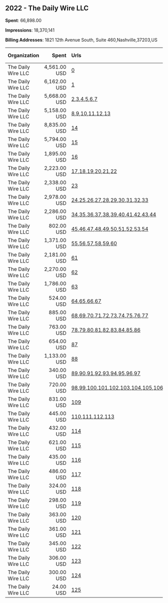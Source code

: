 ## 2022 - The Daily Wire LLC 
**Spent**: 66,898.00

**Impressions**: 18,370,141

**Billing Addresses**: 1821 12th Avenue South, Suite 460,Nashville,37203,US

|Organization|Spent|Urls|Impressions|Genders|Age Brackets|Country Codes|
|:---|---:|:---|---:|:---|:---|:---|
|The Daily Wire LLC|4,561.00 USD|[0](https://www.snap.com/political-ads/asset/8e4ec88b72a6ed5246a054b186ae8df2ec50831ff51bc0fcfe7ac85146284fb7?mediaType=mp4)|4,571,597|||united states|
|The Daily Wire LLC|6,162.00 USD|[1](https://www.snap.com/political-ads/asset/0b93f3586f7a6288190f7074ab7c45cb6a95868cf588ba5a5ba1da5b3e86e988?mediaType=mp4)|1,708,248||18+|united states|
|The Daily Wire LLC|5,668.00 USD|[2](https://www.snap.com/political-ads/asset/e459f7341973ff8e9668a13f8a55a958d129dce65269c1151ca580d24ac62f57?mediaType=mp4),[3](https://www.snap.com/political-ads/asset/e640a64ed2ca834c293cd55e3bfe1e788948cf3cbf5477e4e0edf44b991bb472?mediaType=mp4),[4](https://www.snap.com/political-ads/asset/73dcef4c5f239e24077cf11b2c2fc2af09d6654d4610f4e57b950c20639a2822?mediaType=mp4),[5](https://www.snap.com/political-ads/asset/110a6469663b20034850fe5660e0136952f72b355f7fa22795118ebb0efedb2b?mediaType=mp4),[6](https://www.snap.com/political-ads/asset/3f0b06f31f186db93b08f4dd45d33acbdfb28cb66b321e144c90aa212492f723?mediaType=mp4),[7](https://www.snap.com/political-ads/asset/c5b6fdf399a230806eb211fa77ab090e19fdbb64101aa85f48e99a09f8f2e9b8?mediaType=mp4)|1,671,650||18+|united states|
|The Daily Wire LLC|5,158.00 USD|[8](https://www.snap.com/political-ads/asset/e8644c7761813013569277368a607265f425c9e352efef9d66203afae41699bd?mediaType=mp4),[9](https://www.snap.com/political-ads/asset/6ae94b84cced5c4881f359064a33041886e5845d283dab534b8bf5be8a651a8c?mediaType=mp4),[10](https://www.snap.com/political-ads/asset/be61c5b01373df93d6c7a316469e057b6fd8acd6073da6beafb76e9f170ad995?mediaType=mp4),[11](https://www.snap.com/political-ads/asset/3a929e314433ae48a40db4a2307656a0967fff88814fe93b75f81a19d0b004c9?mediaType=mp4),[12](https://www.snap.com/political-ads/asset/cb4293439f117606db02c40f6a270a4271619995ea93329a40ba9f1c71dd1088?mediaType=mp4),[13](https://www.snap.com/political-ads/asset/fe733916148e2acf47849d4ddd7f717367d7b1f691c2191f5ca8dced05bb557c?mediaType=mp4)|1,619,653||18+|united states|
|The Daily Wire LLC|8,835.00 USD|[14](https://www.snap.com/political-ads/asset/af4187afbc5fa6687f30606684ddeb3ed01d1d60a7abad1b899581a47923d7b7?mediaType=mp4)|1,245,667||18+|united states|
|The Daily Wire LLC|5,794.00 USD|[15](https://www.snap.com/political-ads/asset/6366ce2c7dd63ead1332301d169805516a0d0434653a7b6bfa7024f60b18d66d?mediaType=mp4)|937,893||18+|united states|
|The Daily Wire LLC|1,895.00 USD|[16](https://www.snap.com/political-ads/asset/67fdc9f2f25a0e3896a3d0de9974099bdd9ef3f7eb3923d16f28a43fd63f661b?mediaType=mp4)|692,186||18+|united states|
|The Daily Wire LLC|2,223.00 USD|[17](https://www.snap.com/political-ads/asset/e459f7341973ff8e9668a13f8a55a958d129dce65269c1151ca580d24ac62f57?mediaType=mp4),[18](https://www.snap.com/political-ads/asset/e640a64ed2ca834c293cd55e3bfe1e788948cf3cbf5477e4e0edf44b991bb472?mediaType=mp4),[19](https://www.snap.com/political-ads/asset/73dcef4c5f239e24077cf11b2c2fc2af09d6654d4610f4e57b950c20639a2822?mediaType=mp4),[20](https://www.snap.com/political-ads/asset/110a6469663b20034850fe5660e0136952f72b355f7fa22795118ebb0efedb2b?mediaType=mp4),[21](https://www.snap.com/political-ads/asset/3f0b06f31f186db93b08f4dd45d33acbdfb28cb66b321e144c90aa212492f723?mediaType=mp4),[22](https://www.snap.com/political-ads/asset/c5b6fdf399a230806eb211fa77ab090e19fdbb64101aa85f48e99a09f8f2e9b8?mediaType=mp4)|645,924||18+|united states|
|The Daily Wire LLC|2,338.00 USD|[23](https://www.snap.com/political-ads/asset/1550a79caac2e48e81a96c20c0fe21eb22ca222b47cde4a9b1957b275217aada?mediaType=mp4)|613,541||18+|united states|
|The Daily Wire LLC|2,978.00 USD|[24](https://www.snap.com/political-ads/asset/e7f5c252471c46647ac3a798c7345f78867d724b6d461f29e42a615eb12ee263?mediaType=mp4),[25](https://www.snap.com/political-ads/asset/6fc36f9de1b9a7a0e288bedd0e6c4157e96a2b0c7fc9175d46e985edf3c8405f?mediaType=mp4),[26](https://www.snap.com/political-ads/asset/8d3b59ed04bc0cc548af1e53b05f876dce24548a80a101d6cf5ae9f550102566?mediaType=mp4),[27](https://www.snap.com/political-ads/asset/e8c91551f3128971159623011914a65abe45be85a286df0912fb366f15e50ca4?mediaType=mp4),[28](https://www.snap.com/political-ads/asset/c36969d36a68c5b10ef326154714f1c731b35943f02ccadb4f3255512073ce28?mediaType=mp4),[29](https://www.snap.com/political-ads/asset/71f610876e914421c4ee3be21141d49ccb8eb8beb598e486a8f84f3e4fdb0cd2?mediaType=mp4),[30](https://www.snap.com/political-ads/asset/539a39bb2e65cf9d43a6534a27c288c92584fe38bfae3fea44b3906de184cfec?mediaType=mp4),[31](https://www.snap.com/political-ads/asset/8c54cda1bf5b4a966607dfdca5721cb6f2a47ac2839065fce6aad4ff83866bca?mediaType=mp4),[32](https://www.snap.com/political-ads/asset/256f0c050e1e0406aae75634ea59699370eceab2d5c1f53111f9856d90ed4baf?mediaType=mp4),[33](https://www.snap.com/political-ads/asset/eeb231645028041f00e7fe3a08772c1228dff830f50571cc117fe701c3ffc266?mediaType=mp4)|549,582||18+|united states|
|The Daily Wire LLC|2,286.00 USD|[34](https://www.snap.com/political-ads/asset/f2b4dd036a2e364a2ddd3ea72b0c9b57a6d50909d923b45cde35787b88fb6bd4?mediaType=mp4),[35](https://www.snap.com/political-ads/asset/d7e69ad1629cc7dbb588c5698919a1876c3073e5318ee971e14f1ee811fb2d4a?mediaType=mp4),[36](https://www.snap.com/political-ads/asset/72091edd56f03fcd9d58588c6a1791e3233dde51d5284bc152c6df8b1d884272?mediaType=mp4),[37](https://www.snap.com/political-ads/asset/b74a5a15a4577a436b9b689ee85c6a4dceed58995ec7914e9cb05df71f2bc4fe?mediaType=mp4),[38](https://www.snap.com/political-ads/asset/9648a79eb2f95115000df2ea77c19894a2e6e5af22a39a627b8752865ad64c1f?mediaType=mp4),[39](https://www.snap.com/political-ads/asset/295a9a467bac1db56f33a034dd88b073caa588019be21b97401e8975d4101159?mediaType=mp4),[40](https://www.snap.com/political-ads/asset/0b6e72ff7742829a4c2ef4925817f4a2c9350b9af09adfbe600674aa053a1fde?mediaType=mp4),[41](https://www.snap.com/political-ads/asset/9d1f6a6f32e40439562b740cb077c193d7771f72a62205ba97605c3e0394e855?mediaType=mp4),[42](https://www.snap.com/political-ads/asset/63758faa96a1b8858882a95b72597cf4588bdec620077c6f38bf8ced1cecb014?mediaType=mp4),[43](https://www.snap.com/political-ads/asset/0f509b97f4d34a2eb6655fe2300fdaa2fcd3a447577d28fefffea8f53aa36b02?mediaType=mp4),[44](https://www.snap.com/political-ads/asset/9a28e05739d65fac00fb04426b3f6ceffbb0e8157ae998ef09383b2071b06572?mediaType=mp4)|505,741||18+|united states|
|The Daily Wire LLC|802.00 USD|[45](https://www.snap.com/political-ads/asset/2e8ca9adb569d1464342522c0399a8452bf702684e056429ac47504aa153aaac?mediaType=mp4),[46](https://www.snap.com/political-ads/asset/a1ef5fd4dc3125269d97a19f45d32577a758603debdc78c19718d8684ecf8a52?mediaType=mp4),[47](https://www.snap.com/political-ads/asset/3ff55510dc77a469f53a98e470db184edf4dc661ab5b562f2a324fa3fd9d1c93?mediaType=mp4),[48](https://www.snap.com/political-ads/asset/09410da84e5a6308e8e77cdd4f2d11f8b0bc893b261fba4de07f1b0be3c7811b?mediaType=mp4),[49](https://www.snap.com/political-ads/asset/10c71ee6316e13adf69790e413cd1341999210c67134b06d3389ffc798ce493b?mediaType=mp4),[50](https://www.snap.com/political-ads/asset/99dd68eedbb5bfa8e97579e66a136c16cef98f2d5a4b41e1f68a0e5b281a55b9?mediaType=mp4),[51](https://www.snap.com/political-ads/asset/04b408803cd1cbaf8982a32c60a85e17dd85d3c2703a45c9b670357f5572ac22?mediaType=mp4),[52](https://www.snap.com/political-ads/asset/7a1e70a7b76679b3fe2664e0972ab7d56dc8704146dc3d4e9f83b63110ba5b3c?mediaType=mp4),[53](https://www.snap.com/political-ads/asset/289f6b2f18635066eb308e87cde4c92db562bd459cfccbb274db887c1b5e6915?mediaType=mp4),[54](https://www.snap.com/political-ads/asset/489089d5f78f939f1968b022a775bc630b6a6ab9bd2a246e469fd3a115ba21a8?mediaType=mp4)|365,027||18+|united states|
|The Daily Wire LLC|1,371.00 USD|[55](https://www.snap.com/political-ads/asset/e8644c7761813013569277368a607265f425c9e352efef9d66203afae41699bd?mediaType=mp4),[56](https://www.snap.com/political-ads/asset/6ae94b84cced5c4881f359064a33041886e5845d283dab534b8bf5be8a651a8c?mediaType=mp4),[57](https://www.snap.com/political-ads/asset/be61c5b01373df93d6c7a316469e057b6fd8acd6073da6beafb76e9f170ad995?mediaType=mp4),[58](https://www.snap.com/political-ads/asset/3a929e314433ae48a40db4a2307656a0967fff88814fe93b75f81a19d0b004c9?mediaType=mp4),[59](https://www.snap.com/political-ads/asset/cb4293439f117606db02c40f6a270a4271619995ea93329a40ba9f1c71dd1088?mediaType=mp4),[60](https://www.snap.com/political-ads/asset/fe733916148e2acf47849d4ddd7f717367d7b1f691c2191f5ca8dced05bb557c?mediaType=mp4)|336,546||18+|united states|
|The Daily Wire LLC|2,181.00 USD|[61](https://www.snap.com/political-ads/asset/e7eee01b193051b1427830d81d3f2eac72ebc1e0603d966b4c984ab282aa5bd5?mediaType=mp4)|277,696||18+|united states|
|The Daily Wire LLC|2,270.00 USD|[62](https://www.snap.com/political-ads/asset/e7eee01b193051b1427830d81d3f2eac72ebc1e0603d966b4c984ab282aa5bd5?mediaType=mp4)|274,524||18+|united states|
|The Daily Wire LLC|1,786.00 USD|[63](https://www.snap.com/political-ads/asset/c562d6c9ab93fe770ad0fc3b3a60250c517e3efec3f0ab5caf68b77a224e539d?mediaType=jpg)|247,124|||united states|
|The Daily Wire LLC|524.00 USD|[64](https://www.snap.com/political-ads/asset/89917d526f7b8c3e7137cfffedbe5998408605b7b62643e725b9ed55317ed16b?mediaType=mp4),[65](https://www.snap.com/political-ads/asset/a5a87b329db32ad41318d1723bb42ea520ec0f48bfb298371a0352d76ed10f0b?mediaType=mp4),[66](https://www.snap.com/political-ads/asset/bac12dba9a10d640b8a44f9044a6df0442d4f6febc435a9c623fa9e78e4d04bc?mediaType=mp4),[67](https://www.snap.com/political-ads/asset/fef3353603cd3082e629c5789c6278a995380c840cf40bb44e7efe982cbc0627?mediaType=mp4)|239,425||18+|united states|
|The Daily Wire LLC|885.00 USD|[68](https://www.snap.com/political-ads/asset/e7f5c252471c46647ac3a798c7345f78867d724b6d461f29e42a615eb12ee263?mediaType=mp4),[69](https://www.snap.com/political-ads/asset/6fc36f9de1b9a7a0e288bedd0e6c4157e96a2b0c7fc9175d46e985edf3c8405f?mediaType=mp4),[70](https://www.snap.com/political-ads/asset/8d3b59ed04bc0cc548af1e53b05f876dce24548a80a101d6cf5ae9f550102566?mediaType=mp4),[71](https://www.snap.com/political-ads/asset/e8c91551f3128971159623011914a65abe45be85a286df0912fb366f15e50ca4?mediaType=mp4),[72](https://www.snap.com/political-ads/asset/c36969d36a68c5b10ef326154714f1c731b35943f02ccadb4f3255512073ce28?mediaType=mp4),[73](https://www.snap.com/political-ads/asset/71f610876e914421c4ee3be21141d49ccb8eb8beb598e486a8f84f3e4fdb0cd2?mediaType=mp4),[74](https://www.snap.com/political-ads/asset/539a39bb2e65cf9d43a6534a27c288c92584fe38bfae3fea44b3906de184cfec?mediaType=mp4),[75](https://www.snap.com/political-ads/asset/8c54cda1bf5b4a966607dfdca5721cb6f2a47ac2839065fce6aad4ff83866bca?mediaType=mp4),[76](https://www.snap.com/political-ads/asset/256f0c050e1e0406aae75634ea59699370eceab2d5c1f53111f9856d90ed4baf?mediaType=mp4),[77](https://www.snap.com/political-ads/asset/eeb231645028041f00e7fe3a08772c1228dff830f50571cc117fe701c3ffc266?mediaType=mp4)|214,815||18+|united states|
|The Daily Wire LLC|763.00 USD|[78](https://www.snap.com/political-ads/asset/931d26afb1e98b426e2044f2f64b0022704f6f7e040bb0560eaca94b0ba51324?mediaType=mp4),[79](https://www.snap.com/political-ads/asset/9b479af11b7fab15118f31dcd9565372054f63e32f7a99060585abdae9246993?mediaType=mp4),[80](https://www.snap.com/political-ads/asset/4204cc6a8b556f3a755376635452ca12ac953124fad47a523888f79a40fbe6cb?mediaType=mp4),[81](https://www.snap.com/political-ads/asset/2c671fef271b3bafc879240a099733e3cda94e232be4670aa9dbe896c9dcdac7?mediaType=mp4),[82](https://www.snap.com/political-ads/asset/0e8b082f02b20a96b8a361647b78396aa565a4feed9efeb7ca58912ddcfd1424?mediaType=mp4),[83](https://www.snap.com/political-ads/asset/e8c79baaf9162fce9547e0cd9f4744b6c0bcdb55068391ce1b2a42e7a01eb689?mediaType=mp4),[84](https://www.snap.com/political-ads/asset/abb13c60bc8109fa47f06fc195f657962087bf33cd69792d724c75136f8eb8eb?mediaType=mp4),[85](https://www.snap.com/political-ads/asset/442dd2bb569da1f3e87f0de229ce40a07f470a3465ed3729452b2658c5f0f448?mediaType=mp4),[86](https://www.snap.com/political-ads/asset/2569c3b73caaec81d73c23b8cd96b2746cc5dbf1a4665c07560f41d3ba47f870?mediaType=mp4)|199,019||18+|united states|
|The Daily Wire LLC|654.00 USD|[87](https://www.snap.com/political-ads/asset/1550a79caac2e48e81a96c20c0fe21eb22ca222b47cde4a9b1957b275217aada?mediaType=mp4)|185,331||18+|united states|
|The Daily Wire LLC|1,133.00 USD|[88](https://www.snap.com/political-ads/asset/66046377170b4fdbe0edc9d71cdd12feffe21cbbe0a5683a2bc7a276732c3068?mediaType=mp4)|176,585||18+|united states|
|The Daily Wire LLC|340.00 USD|[89](https://www.snap.com/political-ads/asset/931d26afb1e98b426e2044f2f64b0022704f6f7e040bb0560eaca94b0ba51324?mediaType=mp4),[90](https://www.snap.com/political-ads/asset/9b479af11b7fab15118f31dcd9565372054f63e32f7a99060585abdae9246993?mediaType=mp4),[91](https://www.snap.com/political-ads/asset/4204cc6a8b556f3a755376635452ca12ac953124fad47a523888f79a40fbe6cb?mediaType=mp4),[92](https://www.snap.com/political-ads/asset/2c671fef271b3bafc879240a099733e3cda94e232be4670aa9dbe896c9dcdac7?mediaType=mp4),[93](https://www.snap.com/political-ads/asset/0e8b082f02b20a96b8a361647b78396aa565a4feed9efeb7ca58912ddcfd1424?mediaType=mp4),[94](https://www.snap.com/political-ads/asset/e8c79baaf9162fce9547e0cd9f4744b6c0bcdb55068391ce1b2a42e7a01eb689?mediaType=mp4),[95](https://www.snap.com/political-ads/asset/abb13c60bc8109fa47f06fc195f657962087bf33cd69792d724c75136f8eb8eb?mediaType=mp4),[96](https://www.snap.com/political-ads/asset/442dd2bb569da1f3e87f0de229ce40a07f470a3465ed3729452b2658c5f0f448?mediaType=mp4),[97](https://www.snap.com/political-ads/asset/2569c3b73caaec81d73c23b8cd96b2746cc5dbf1a4665c07560f41d3ba47f870?mediaType=mp4)|173,916||18+|united states|
|The Daily Wire LLC|720.00 USD|[98](https://www.snap.com/political-ads/asset/f2b4dd036a2e364a2ddd3ea72b0c9b57a6d50909d923b45cde35787b88fb6bd4?mediaType=mp4),[99](https://www.snap.com/political-ads/asset/d7e69ad1629cc7dbb588c5698919a1876c3073e5318ee971e14f1ee811fb2d4a?mediaType=mp4),[100](https://www.snap.com/political-ads/asset/72091edd56f03fcd9d58588c6a1791e3233dde51d5284bc152c6df8b1d884272?mediaType=mp4),[101](https://www.snap.com/political-ads/asset/b74a5a15a4577a436b9b689ee85c6a4dceed58995ec7914e9cb05df71f2bc4fe?mediaType=mp4),[102](https://www.snap.com/political-ads/asset/9648a79eb2f95115000df2ea77c19894a2e6e5af22a39a627b8752865ad64c1f?mediaType=mp4),[103](https://www.snap.com/political-ads/asset/295a9a467bac1db56f33a034dd88b073caa588019be21b97401e8975d4101159?mediaType=mp4),[104](https://www.snap.com/political-ads/asset/0b6e72ff7742829a4c2ef4925817f4a2c9350b9af09adfbe600674aa053a1fde?mediaType=mp4),[105](https://www.snap.com/political-ads/asset/9d1f6a6f32e40439562b740cb077c193d7771f72a62205ba97605c3e0394e855?mediaType=mp4),[106](https://www.snap.com/political-ads/asset/63758faa96a1b8858882a95b72597cf4588bdec620077c6f38bf8ced1cecb014?mediaType=mp4),[107](https://www.snap.com/political-ads/asset/0f509b97f4d34a2eb6655fe2300fdaa2fcd3a447577d28fefffea8f53aa36b02?mediaType=mp4),[108](https://www.snap.com/political-ads/asset/9a28e05739d65fac00fb04426b3f6ceffbb0e8157ae998ef09383b2071b06572?mediaType=mp4)|153,904||18+|united states|
|The Daily Wire LLC|831.00 USD|[109](https://www.snap.com/political-ads/asset/8e4ec88b72a6ed5246a054b186ae8df2ec50831ff51bc0fcfe7ac85146284fb7?mediaType=mp4)|138,883|||united states|
|The Daily Wire LLC|445.00 USD|[110](https://www.snap.com/political-ads/asset/89917d526f7b8c3e7137cfffedbe5998408605b7b62643e725b9ed55317ed16b?mediaType=mp4),[111](https://www.snap.com/political-ads/asset/a5a87b329db32ad41318d1723bb42ea520ec0f48bfb298371a0352d76ed10f0b?mediaType=mp4),[112](https://www.snap.com/political-ads/asset/bac12dba9a10d640b8a44f9044a6df0442d4f6febc435a9c623fa9e78e4d04bc?mediaType=mp4),[113](https://www.snap.com/political-ads/asset/fef3353603cd3082e629c5789c6278a995380c840cf40bb44e7efe982cbc0627?mediaType=mp4)|116,765||18+|united states|
|The Daily Wire LLC|432.00 USD|[114](https://www.snap.com/political-ads/asset/197c9f24521afc1ae3b5b9f96644754d7f1e0cbd68f68db8c301394edc0d52a5?mediaType=mp4)|66,836||18+|united states|
|The Daily Wire LLC|621.00 USD|[115](https://www.snap.com/political-ads/asset/fcf3fb8b9a324e6d1c982b59e7c13e71ff7277be96734e9eb4daa80f99a84c97?mediaType=jpg)|64,718||18+|united states|
|The Daily Wire LLC|435.00 USD|[116](https://www.snap.com/political-ads/asset/0d8204de648b99179a1feff5052f58f8fdd22f062cb439586f4c094730fa9dfb?mediaType=jpg)|55,654||18+|united states|
|The Daily Wire LLC|486.00 USD|[117](https://www.snap.com/political-ads/asset/197c9f24521afc1ae3b5b9f96644754d7f1e0cbd68f68db8c301394edc0d52a5?mediaType=mp4)|55,580||18+|united states|
|The Daily Wire LLC|324.00 USD|[118](https://www.snap.com/political-ads/asset/fcf3fb8b9a324e6d1c982b59e7c13e71ff7277be96734e9eb4daa80f99a84c97?mediaType=jpg)|50,648||18+|united states|
|The Daily Wire LLC|298.00 USD|[119](https://www.snap.com/political-ads/asset/0b93f3586f7a6288190f7074ab7c45cb6a95868cf588ba5a5ba1da5b3e86e988?mediaType=mp4)|46,536||18+|united states|
|The Daily Wire LLC|363.00 USD|[120](https://www.snap.com/political-ads/asset/6a07dcee5ef567bd93c1383c382893fb57db8dd8822a9fc3235404625f916afd?mediaType=jpg)|44,035||18+|united states|
|The Daily Wire LLC|361.00 USD|[121](https://www.snap.com/political-ads/asset/6a07dcee5ef567bd93c1383c382893fb57db8dd8822a9fc3235404625f916afd?mediaType=jpg)|40,176||18+|united states|
|The Daily Wire LLC|345.00 USD|[122](https://www.snap.com/political-ads/asset/0d8204de648b99179a1feff5052f58f8fdd22f062cb439586f4c094730fa9dfb?mediaType=jpg)|35,943||18+|united states|
|The Daily Wire LLC|306.00 USD|[123](https://www.snap.com/political-ads/asset/0b93f3586f7a6288190f7074ab7c45cb6a95868cf588ba5a5ba1da5b3e86e988?mediaType=mp4)|31,917||18+|united states|
|The Daily Wire LLC|300.00 USD|[124](https://www.snap.com/political-ads/asset/c8d45179fb59caccdc936de8579f6f29d095f0bbb02e222b190ea4dcf93630dc?mediaType=mp4)|14,782||18+|united states|
|The Daily Wire LLC|24.00 USD|[125](https://www.snap.com/political-ads/asset/a1fab66d5313d168250183cac8b7ea23cbd5b50bc032c324f0249e9d236cf077?mediaType=mp4)|2,074||18+|united states|
